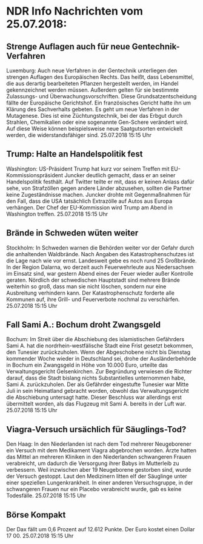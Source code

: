 # NDR Info Nachrichten vom 25.07.2018:


## Strenge Auflagen auch für neue Gentechnik-Verfahren
Luxemburg:	Auch neue Verfahren in der Gentechnik unterliegen den strengen Auflagen des Europäischen Rechts. Das heißt, dass Lebensmittel, die aus derartig bearbeiteten Pflanzen hergestellt werden, im Handel gekennzeichnet werden müssen. Außerdem gelten für sie bestimmte Zulassungs- und Überwachungsvorschriften. Diese Grundsatzentscheidung fällte der Europäische Gerichtshof. Ein französisches Gericht hatte ihn um Klärung des Sachverhalts gebeten. Es geht um neue Verfahren in der Mutagenese. Dies ist eine Züchtungstechnik, bei der das Erbgut durch Strahlen, Chemikalien oder eine sogenannte Gen-Schere verändert wird. Auf diese Weise können beispielsweise neue Saatgutsorten entwickelt werden, die widerstandsfähiger sind. 25.07.2018 15:15 Uhr 

## Trump: Halte an Handelspolitik fest
Washington:	US-Präsident Trump hat kurz vor seinem Treffen mit EU-Kommissionspräsident Juncker deutlich gemacht, dass er an seiner Handelspolitik festhält. Auf Twitter teilte er mit, dass er keinen Anlass dafür sehe, von Strafzöllen gegen andere Länder abzusehen, sollten die Partner keine Zugeständnisse machen. Juncker drohte mit Gegenmaßnahmen für den Fall, dass die USA tatsächlich Extrazölle auf Autos aus Europa verhängen. Der Chef der EU-Kommission wird Trump am Abend in Washington treffen. 25.07.2018 15:15 Uhr 

## Brände in Schweden wüten weiter
Stockholm: In Schweden warnen die Behörden weiter vor der Gefahr durch die anhaltenden Waldbrände. Nach Angaben des Katastrophenschutzes ist die Lage nach wie vor ernst. Landesweit gebe es noch rund 25 Großbrände. In der Region Dalarna, wo derzeit auch Feuerwehrleute aus Niedersachsen im Einsatz sind, war gestern Abend eines der Feuer wieder außer Kontrolle geraten. Nördlich der schwedischen Hauptstadt sind mehrere Brände weiterhin so groß, dass man sie nicht löschen, sondern nur eine Ausbreitung verhindern kann. Der Katastrophenschutz forderte alle Kommunen auf, ihre Grill- und Feuerverbote nochmal zu verschärfen. 25.07.2018 15:15 Uhr 

## Fall Sami A.: Bochum droht Zwangsgeld
Bochum: Im Streit über die Abschiebung des islamistischen Gefährders Sami A. hat die nordrhein-westfälische Stadt eine Frist gesetzt bekommen, den Tunesier zurückzuholen. Wenn der Abgeschobene nicht bis Dienstag kommender Woche wieder in Deutschland sei, drohe der Ausländerbehörde in Bochum ein Zwangsgeld in Höhe von 10.000 Euro, urteilte das Verwaltungsgericht Gelsenkirchen. Zur Begründung verwiesen die Richter darauf, dass die Stadt bislang nichts Substantielles unternommen habe, Sami A. zurückzuholen. Der als Gefährder eingestufte Tunesier war Mitte Juli in sein Heimatland gebracht worden, obwohl das Verwaltungsgericht die Abschiebung untersagt hatte. Dieser Beschluss war allerdings erst übermittelt worden, als das Flugzeug mit Sami A. bereits in der Luft war. 25.07.2018 15:15 Uhr 

## Viagra-Versuch ursächlich für Säuglings-Tod?
Den Haag: In den Niederlanden ist nach dem Tod mehrerer Neugeborener ein Versuch mit dem Medikament Viagra abgebrochen worden. Ärzte hatten das Mittel an mehreren Kliniken in den Niederlanden schwangeren Frauen verabreicht, um dadurch die Versorgung ihrer Babys im Mutterleib zu verbessern. Weil inzwischen aber 19 Neugeborene gestorben sind, wurde der Versuch gestoppt. Laut den Medizinern litten elf der Säuglinge unter einer speziellen Lungenkrankheit. In einer anderen Versuchsgruppe, in der schwangeren Frauen nur ein Placebo verabreicht wurde, gab es keine Todesfälle. 25.07.2018 15:15 Uhr 

## Börse Kompakt
Der Dax fällt um 0,6 Prozent auf 12.612 Punkte. Der Euro kostet einen Dollar 17 00. 25.07.2018 15:15 Uhr 
